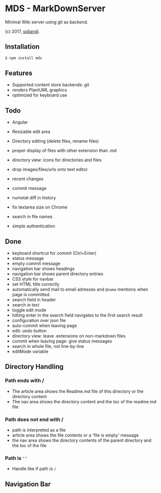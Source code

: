 # MDS - MarkDownServer

Minimal Wiki server using git as backend.

(c) 2017, [sidiandi](https://github.com/sidiandi).

## Installation
```bash
$ npm install mds
```

## Features
- Supported content store backends: git
- renders PlantUML graphics
- optimized for keyboard use

## Todo

* Angular

* Resizable edit area
* Directory editing (delete files, rename files)
* proper display of files with other extension than .md
* directory view: icons for directories and files
* drop images/files/urls onto text editor
* recent changes
* commit message
* numstat diff in history
* fix textarea size on Chrome
* search in file names
* simple authentication

## Done

* keyboard shortcut for commit (Ctrl+Enter)
* status message
* empty commit message 
* navigation bar shows headings
* navigation bar shows parent directory entries
* CSS style for navbar
* set HTML title correctly
* automatically send mail to email adresses and `@name` mentions when page is committed.
* search field in header
* search in text
* toggle edit mode
* hitting enter in the search field navigates to the first search result
* configuration over json file
* auto-commit when leaving page
* edit: undo button
* directory view: leave .extensions on non-markdown files
* commit when leaving page: give status messages
* search in whole file, not line-by-line
* editMode variable

## Directory Handling

### Path ends with /
* The article area shows the Readme.md file of this directory or the directory content
* The nav area shows the directory content and the toc of the readme.md file

### Path does not end with /
* path is interpreted as a file
* article area shows the file contents or a 'file is empty' message
* the nav area shows the directory contents of the parent directory and the toc of the file 

### Path is `''`
* Handle like if path is `/`

## Navigation Bar



